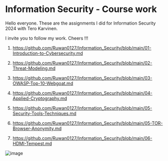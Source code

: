 # Information Security - Course work

Hello everyone. These are the assignments I did for Information Security 2024 with Tero Karvinen.

I invite you to follow my work. Cheers !!!

1. https://github.com/Ruwan0127/Information_Security/blob/main/01-Introduction-to-Cybersecurity.md

2. https://github.com/Ruwan0127/Information_Security/blob/main/02-Threat-Modeling.md

3. https://github.com/Ruwan0127/Information_Security/blob/main/03-OWASP-Top-10-Webgoat.md

4. https://github.com/Ruwan0127/Information_Security/blob/main/04-Applied-Cryptography.md

5. https://github.com/Ruwan0127/Information_Security/blob/main/05-Security-Tools-Techniques.md

6. https://github.com/Ruwan0127/Information_Security/blob/main/05-TOR-Browser-Anonymity.md

7. https://github.com/Ruwan0127/Information_Security/blob/main/06-HDMI-Tempest.md


![image](https://github.com/user-attachments/assets/ecd04ab9-bc76-4ee4-99fd-360a1d8da1c2)
